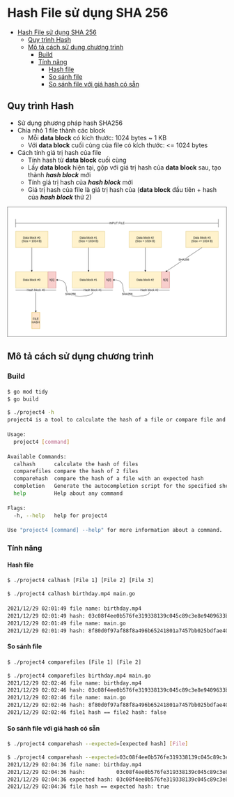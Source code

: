 # Hash File sử dụng SHA 256

- [Hash File sử dụng SHA 256](#hash-file-sử-dụng-sha-256)
  - [Quy trình Hash](#quy-trình-hash)
  - [Mô tả cách sử dụng chương trình](#mô-tả-cách-sử-dụng-chương-trình)
    - [Build](#build)
    - [Tính năng](#tính-năng)
      - [Hash file](#hash-file)
      - [So sánh file](#so-sánh-file)
      - [So sánh file với giá hash có sẵn](#so-sánh-file-với-giá-hash-có-sẵn)

## Quy trình Hash
- Sử dụng phương pháp hash SHA256
- Chia nhỏ 1 file thành các block 
    - Mỗi **data block** có kích thước: 1024 bytes ~ 1 KB
    - Với **data block**  cuối cùng của file có kích thước: <= 1024 bytes
- Cách tính giá trị hash của file
    - Tính hash từ **data block**  cuối cùng
    - Lấy **data block**  hiện tại, gộp với giá trị hash của **data block** sau, tạo thành _**hash block**_ mới
    - Tính giá trị hash của _**hash block**_ mới
    - Giá trị hash của file là giá trị hash của (**data block** đầu tiên + hash của _**hash block**_ thứ 2)

![Alttext](./hashSHA256.drawio.png)

## Mô tả cách sử dụng chương trình
### Build
```bash
$ go mod tidy
$ go build
```

```bash
$ ./project4 -h
project4 is a tool to calculate the hash of a file or compare file and hashes

Usage:
  project4 [command]

Available Commands:
  calhash      calculate the hash of files
  comparefiles compare the hash of 2 files
  comparehash  compare the hash of a file with an expected hash
  completion   Generate the autocompletion script for the specified shell
  help         Help about any command

Flags:
  -h, --help   help for project4

Use "project4 [command] --help" for more information about a command.
```

### Tính năng
#### Hash file
```bash
$ ./project4 calhash [File 1] [File 2] [File 3]
``` 

```bash
$ ./project4 calhash birthday.mp4 main.go

2021/12/29 02:01:49 file name: birthday.mp4
2021/12/29 02:01:49 hash: 03c08f4ee0b576fe319338139c045c89c3e8e9409633bea29442e21425006ea8
2021/12/29 02:01:49 file name: main.go
2021/12/29 02:01:49 hash: 8f80d0f97af88f8a496b65241801a7457bb025bdfae40e62210107ae74d6158f
```

#### So sánh file
```bash
$ ./project4 comparefiles [File 1] [File 2]
```

```bash
$ ./project4 comparefiles birthday.mp4 main.go
2021/12/29 02:02:46 file name: birthday.mp4
2021/12/29 02:02:46 hash: 03c08f4ee0b576fe319338139c045c89c3e8e9409633bea29442e21425006ea8
2021/12/29 02:02:46 file name: main.go
2021/12/29 02:02:46 hash: 8f80d0f97af88f8a496b65241801a7457bb025bdfae40e62210107ae74d6158f
2021/12/29 02:02:46 file1 hash == file2 hash: false
```

#### So sánh file với giá hash có sẵn
```bash
$ ./project4 comparehash --expected=[expected hash] [File]
```

```bash
$ ./project4 comparehash --expected=03c08f4ee0b576fe319338139c045c89c3e8e9409633bea29442e21425006ea8 birthday.mp4
2021/12/29 02:04:36 file name: birthday.mp4
2021/12/29 02:04:36 hash:          03c08f4ee0b576fe319338139c045c89c3e8e9409633bea29442e21425006ea8
2021/12/29 02:04:36 expected hash: 03c08f4ee0b576fe319338139c045c89c3e8e9409633bea29442e21425006ea8
2021/12/29 02:04:36 file hash == expected hash: true
```